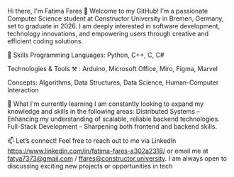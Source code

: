 Hi there, I'm Fatima Fares 👋
Welcome to my GitHub! I’m a passionate Computer Science student at Constructor University in Bremen, Germany, set to graduate in 2026. I am deeply interested in software development, technology innovations, 
and empowering users through creative and efficient coding solutions.


🔧 Skills
Programming Languages:
Python, C++, C, C# 

Technologies & Tools ⚒️ :
Arduino, Microsoft Office, Miro, Figma, Marvel 

Concepts:
Algorithms, Data Structures, Data Science, Human-Computer Interaction

🌱 What I'm currently learning
I am constantly looking to expand my knowledge and skills in the following areas:
Distributed Systems – Enhancing my understanding of scalable, reliable backend technologies.
Full-Stack Development – Sharpening both frontend and backend skills.

📫 Let’s connect!
Feel free to reach out to me via LinkedIn https://www.linkedin.com/in/fatima-fares-a302a2318/ or email me at fatya7373@gmail.com / ffares@constructor.university. 
I am always open to discussing exciting new projects or opportunities in tech
